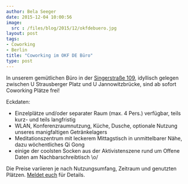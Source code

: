 ```yaml
---
author: Bela Seeger
date: 2015-12-04 10:00:56
image: 
  src : /files/blog/2015/12/okfdebuero.jpg
layout: post
tags:
- Coworking
- Berlin
title: "Coworking im OKF DE Büro"
type: post
---
```

In unserem gemütlichen Büro in der [Singerstraße 109](http://www.openstreetmap.org/node/3662096773), idyllisch gelegen zwischen U Strausberger Platz und U Jannowitzbrücke, sind ab sofort Coworking Plätze frei!  

Eckdaten:
- Einzelplätze und/oder separater Raum (max. 4 Pers.) verfügbar, teils kurz- und teils langfristig 
- WLAN, Konferenzraumnutzung, Küche, Dusche, optionale Nutzung unseres manigfaltigen Getränkelagers
- Meditationszentrum mit leckerem Mittagstisch in unmittelbarer Nähe, dazu wöchentliches Qi Gong
- einige der coolsten Socken aus der Aktivistenszene rund um Offene Daten am Nachbarschreibtisch \o/

Die Preise variieren je nach Nutzungsumfang, Zeitraum und genutzten Plätzen. [Meldet euch](mailto:info@okfn.de) für Details.
